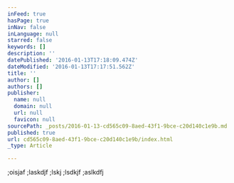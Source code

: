 ```yaml
---
inFeed: true
hasPage: true
inNav: false
inLanguage: null
starred: false
keywords: []
description: ''
datePublished: '2016-01-13T17:18:09.474Z'
dateModified: '2016-01-13T17:17:51.562Z'
title: ''
author: []
authors: []
publisher:
  name: null
  domain: null
  url: null
  favicon: null
sourcePath: _posts/2016-01-13-cd565c09-8aed-43f1-9bce-c20d140c1e9b.md
published: true
url: cd565c09-8aed-43f1-9bce-c20d140c1e9b/index.html
_type: Article

---
```

;oisjaf ;laskdjf ;lskj ;lsdkjf ;aslkdfj